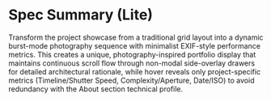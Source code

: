 # Spec Summary (Lite)

Transform the project showcase from a traditional grid layout into a dynamic burst-mode photography sequence with minimalist EXIF-style performance metrics. This creates a unique, photography-inspired portfolio display that maintains continuous scroll flow through non-modal side-overlay drawers for detailed architectural rationale, while hover reveals only project-specific metrics (Timeline/Shutter Speed, Complexity/Aperture, Date/ISO) to avoid redundancy with the About section technical profile.
